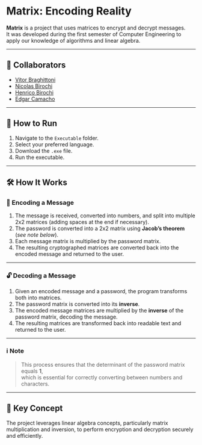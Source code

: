 # Matrix: Encoding Reality

**Matrix** is a project that uses matrices to encrypt and decrypt messages.  
It was developed during the first semester of Computer Engineering to apply our knowledge of algorithms and linear algebra.

---

## 👥 Collaborators

- [Vítor Braghittoni](https://github.com/VBraghittoni)  
- [Nicolas Birochi](https://github.com/nicholasbirochi)  
- [Henrico Birochi](https://github.com/henricobirochi)  
- [Edgar Camacho](https://github.com/Edgarcsr)

---

## 🚀 How to Run

1. Navigate to the `Executable` folder.
2. Select your preferred language.
3. Download the `.exe` file.
4. Run the executable.

---

## 🛠️ How It Works

### 🔐 Encoding a Message

1. The message is received, converted into numbers, and split into multiple 2x2 matrices (adding spaces at the end if necessary).
2. The password is converted into a 2x2 matrix using **Jacob’s theorem** (*see note below*).
3. Each message matrix is multiplied by the password matrix.
4. The resulting cryptographed matrices are converted back into the encoded message and returned to the user.

---

### 🔓 Decoding a Message

1. Given an encoded message and a password, the program transforms both into matrices.
2. The password matrix is converted into its **inverse**.
3. The encoded message matrices are multiplied by the **inverse** of the password matrix, decoding the message.
4. The resulting matrices are transformed back into readable text and returned to the user.

---

### ℹ️ Note

> This process ensures that the determinant of the password matrix equals **1**,  
> which is essential for correctly converting between numbers and characters.

---

## 🧮 Key Concept

The project leverages linear algebra concepts, particularly matrix multiplication and inversion, to perform encryption and decryption securely and efficiently.

